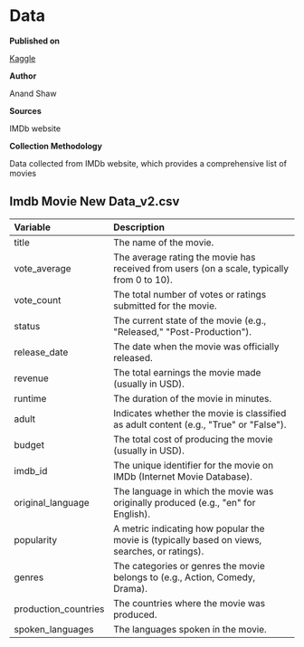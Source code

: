 # Data

**Published on**

[Kaggle](https://www.kaggle.com/datasets/anandshaw2001/imdb-data/data)

**Author**

Anand Shaw

**Sources**

IMDb website 

**Collection Methodology**

Data collected from IMDb website, which provides a comprehensive list of movies

## Imdb Movie New Data_v2.csv

| Variable             | Description                                                                                    |
|:------------------|:----------------------------------------------------|
| title                | The name of the movie.                                                                         |
| vote_average         | The average rating the movie has received from users (on a scale, typically from 0 to 10).     |
| vote_count           | The total number of votes or ratings submitted for the movie.                                  |
| status               | The current state of the movie (e.g., "Released," "Post-Production").                          |
| release_date         | The date when the movie was officially released.                                               |
| revenue              | The total earnings the movie made (usually in USD).                                            |
| runtime              | The duration of the movie in minutes.                                                          |
| adult                | Indicates whether the movie is classified as adult content (e.g., "True" or "False").          |
| budget               | The total cost of producing the movie (usually in USD).                                        |
| imdb_id              | The unique identifier for the movie on IMDb (Internet Movie Database).                         |
| original_language    | The language in which the movie was originally produced (e.g., "en" for English).              |
| popularity           | A metric indicating how popular the movie is (typically based on views, searches, or ratings). |
| genres               | The categories or genres the movie belongs to (e.g., Action, Comedy, Drama).                   |
| production_countries | The countries where the movie was produced.                                                    |
| spoken_languages     | The languages spoken in the movie.                                                             |
